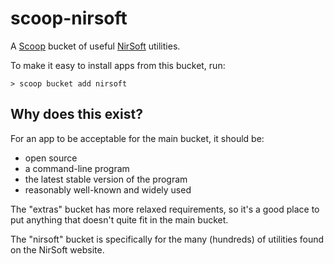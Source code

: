 # scoop-nirsoft

A [Scoop](http://scoop.sh) bucket of useful [NirSoft](https://www.nirsoft.net/) utilities.

To make it easy to install apps from this bucket, run:

    > scoop bucket add nirsoft

## Why does this exist?

For an app to be acceptable for the main bucket, it should be:

* open source
* a command-line program
* the latest stable version of the program
* reasonably well-known and widely used

The "extras" bucket has more relaxed requirements, so it's a good place to put anything that doesn't quite fit in the main bucket.

The "nirsoft" bucket is specifically for the many (hundreds) of utilities found on the NirSoft website.
